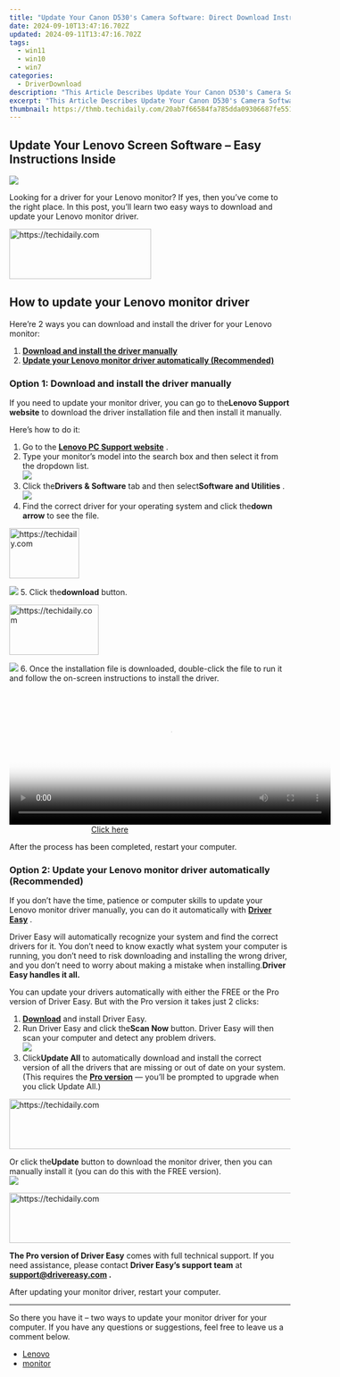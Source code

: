 ```yaml
---
title: "Update Your Canon D530's Camera Software: Direct Download Instructions Here"
date: 2024-09-10T13:47:16.702Z
updated: 2024-09-11T13:47:16.702Z
tags:
  - win11
  - win10
  - win7
categories:
  - DriverDownload
description: "This Article Describes Update Your Canon D530's Camera Software: Direct Download Instructions Here"
excerpt: "This Article Describes Update Your Canon D530's Camera Software: Direct Download Instructions Here"
thumbnail: https://thmb.techidaily.com/20ab7f66584fa785dda09306687fe5514b5df7248e5883b6a60111ac7e9c70d6.jpg
---
```


## Update Your Lenovo Screen Software – Easy Instructions Inside

![](https://images.drivereasy.com/wp-content/uploads/2022/07/lenovo-monitor.jpg)

 Looking for a driver for your Lenovo monitor? If yes, then you’ve come to the right place. In this post, you’ll learn two easy ways to download and update your Lenovo monitor driver.





<!-- affiliate ads begin -->
<a href="https://25home.pxf.io/c/5597632/2123473/16836" target="_top" id="2123473">
  <img src="//a.impactradius-go.com/display-ad/16836-2123473" border="0" alt="https://techidaily.com" width="254" height="90"/>
</a>
<img height="0" width="0" src="https://25home.pxf.io/i/5597632/2123473/16836" style="position:absolute;visibility:hidden;" border="0" />
<!-- affiliate ads end -->




## How to update your Lenovo monitor driver

 Here’re 2 ways you can download and install the driver for your Lenovo monitor:

1. **[Download and install the driver manually](https://tools.techidaily.com/drivereasy/download/)**
2. **[Update your Lenovo monitor driver automatically (Recommended)](https://www.drivereasy.com/knowledge/lenovo-monitor-driver-download-update/#option2)**

### Option 1: Download and install the driver manually

 If you need to update your monitor driver, you can go to the**Lenovo Support website** to download the driver installation file and then install it manually.

Here’s how to do it:

1. Go to the **[Lenovo PC Support website](https://shop-links.co/link/?exclusive=1&publisher_slug=itechdaily19598&url=https%3A%2F%2Fpcsupport.lenovo.com%2F)**  .
2. Type your monitor’s model into the search box and then select it from the dropdown list.  
![](https://images.drivereasy.com/wp-content/uploads/2022/07/lenovo-type-monitor-name.jpg)
3. Click the**Drivers & Software** tab and then select**Software and Utilities** .  
![](https://images.drivereasy.com/wp-content/uploads/2022/07/lenovo-driver-software.jpg)
4. Find the correct driver for your operating system and click the**down arrow** to see the file.  




<!-- affiliate ads begin -->
<a href="https://aligracehair.sjv.io/c/5597632/2135351/19272" target="_top" id="2135351">
  <img src="//a.impactradius-go.com/display-ad/19272-2135351" border="0" alt="https://techidaily.com" width="125" height="90"/>
</a>
<img height="0" width="0" src="https://aligracehair.sjv.io/i/5597632/2135351/19272" style="position:absolute;visibility:hidden;" border="0" />
<!-- affiliate ads end -->




![](https://images.drivereasy.com/wp-content/uploads/2022/07/lenovo-driver-down-arrow.jpg)
5. Click the**download** button.  




<!-- affiliate ads begin -->
<a href="https://aligracehair.sjv.io/c/5597632/2135410/19272" target="_top" id="2135410">
  <img src="//a.impactradius-go.com/display-ad/19272-2135410" border="0" alt="https://techidaily.com" width="160" height="90"/>
</a>
<img height="0" width="0" src="https://aligracehair.sjv.io/i/5597632/2135410/19272" style="position:absolute;visibility:hidden;" border="0" />
<!-- affiliate ads end -->




![](https://images.drivereasy.com/wp-content/uploads/2022/07/lenovo-driver-download.jpg)
6. Once the installation file is downloaded, double-click the file to run it and follow the on-screen instructions to install the driver.




<!-- affiliate ads begin -->
<span id="1983551">
					<video width="576" height="240" style="cursor:pointer"
           poster="//a.impactradius-go.com/display-clicktoplayimage/1983551.png"
           onclick="if(!this.playClicked){this.play();this.setAttribute('controls',true);this.playClicked=true;}">
	   <source src="//a.impactradius-go.com/display-ad/22993-1983551">
	   <img src="//a.impactradius-go.com/display-clicktoplayimage/1983551.png" style="border: none; height: 100%; width: 100%; object-fit: contain">
	</video>
	<div style="width:360px;text-align:center"><a href="javascript:window.open(decodeURIComponent('https%3A%2F%2Fhomestyler.sjv.io%2Fc%2F5597632%2F1983551%2F22993'), '_blank');void(0);">Click here</a></div>
</span>
<img height="0" width="0" src="https://imp.pxf.io/i/5597632/1983551/22993" style="position:absolute;visibility:hidden;" border="0" />
<!-- affiliate ads end -->





After the process has been completed, restart your computer.

### Option 2: Update your Lenovo monitor driver automatically (Recommended)

 If you don’t have the time, patience or computer skills to update your Lenovo monitor driver manually, you can do it automatically with **[Driver Easy](https://tools.techidaily.com/drivereasy/download/)**  .

 Driver Easy will automatically recognize your system and find the correct drivers for it. You don’t need to know exactly what system your computer is running, you don’t need to risk downloading and installing the wrong driver, and you don’t need to worry about making a mistake when installing.**Driver Easy handles it all.**

 You can update your drivers automatically with either the FREE or the Pro version of Driver Easy. But with the Pro version it takes just 2 clicks:

1. **[Download](https://tools.techidaily.com/drivereasy/download/)**  and install Driver Easy.
2. Run Driver Easy and click the**Scan Now** button. Driver Easy will then scan your computer and detect any problem drivers.  
![](https://images.drivereasy.com/wp-content/uploads/2022/07/de-scan-now-11.jpg)
3. Click**Update All** to automatically download and install the correct version of all the drivers that are missing or out of date on your system. (This requires the **[Pro version](https://tools.techidaily.com/drivereasy/download/)**  — you’ll be prompted to upgrade when you click Update All.)  




<!-- affiliate ads begin -->
<a href="https://review-au.sjv.io/c/5597632/2135315/14409" target="_top" id="2135315">
  <img src="//a.impactradius-go.com/display-ad/14409-2135315" border="0" alt="https://techidaily.com" width="728" height="90"/>
</a>
<img height="0" width="0" src="https://review-au.sjv.io/i/5597632/2135315/14409" style="position:absolute;visibility:hidden;" border="0" />
<!-- affiliate ads end -->





 Or click the**Update** button to download the monitor driver, then you can manually install it (you can do this with the FREE version).  
![](https://images.drivereasy.com/wp-content/uploads/2022/07/lenovo-monitor-de.jpg)





<!-- affiliate ads begin -->
<a href="https://ursime.pxf.io/c/5597632/2136536/16384" target="_top" id="2136536">
  <img src="//a.impactradius-go.com/display-ad/16384-2136536" border="0" alt="https://techidaily.com" width="728" height="90"/>
</a>
<img height="0" width="0" src="https://ursime.pxf.io/i/5597632/2136536/16384" style="position:absolute;visibility:hidden;" border="0" />
<!-- affiliate ads end -->




**The Pro version of Driver Easy** comes with full technical support. If you need assistance, please contact **Driver Easy’s support team** at **[support@drivereasy.com](https://tools.techidaily.com/drivereasy/download/) .**

After updating your monitor driver, restart your computer.

---

 So there you have it – two ways to update your monitor driver for your computer. If you have any questions or suggestions, feel free to leave us a comment below.

* [Lenovo](https://tools.techidaily.com/drivereasy/download/)
* [monitor](https://tools.techidaily.com/drivereasy/download/)

<ins class="adsbygoogle"
     style="display:block"
     data-ad-format="autorelaxed"
     data-ad-client="ca-pub-7571918770474297"
     data-ad-slot="1223367746"></ins>



<ins class="adsbygoogle"
     style="display:block"
     data-ad-client="ca-pub-7571918770474297"
     data-ad-slot="8358498916"
     data-ad-format="auto"
     data-full-width-responsive="true"></ins>











